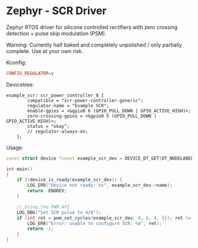 # Zephyr - SCR Driver

Zephyr RTOS driver for silicone controlled rectifiers with zero crossing detection + pulse skip modulation (PSM).


Warning: Currently half baked and completely unpolished / only partially complete. Use at your own risk.

Kconfig:

```conf
CONFIG_REGULATOR=y
```

Devicetree:

```devicetree
example_scr: scr_power_controller_0 {
		compatible = "scr-power-controller-generic";
		regulator-name = "Example SCR";
		enable-gpios = <&gpio0 6 (GPIO_PULL_DOWN | GPIO_ACTIVE_HIGH)>;
		zero-crossing-gpios = <&gpio0 5 (GPIO_PULL_DOWN | GPIO_ACTIVE_HIGH)>;
		status = "okay";
		// regulator-always-on;
	};
```

Usage:

```cpp
const struct device *const example_scr_dev = DEVICE_DT_GET(DT_NODELABEL(example_scr));

int main()
{
    if (!device_is_ready(example_scr_dev)) {
        LOG_ERR("Device not ready: %s", example_scr_dev->name);
        return -ENODEV;
    }

    // Using the PWM API
    LOG_DBG("Set SCR pulse to 4/6");
    if (int ret = pwm_set_cycles(example_scr_dev, 0, 6, 4, {}); ret != 0) {
        LOG_ERR("Error: unable to configure SCR: %d", ret);
        return -1;
    }
}
```
